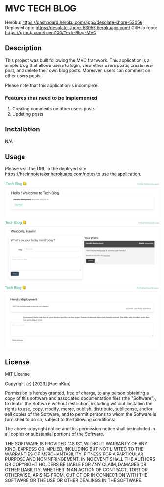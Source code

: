# MVC TECH BLOG
Heroku: https://dashboard.heroku.com/apps/desolate-shore-53056
Deployed app: https://desolate-shore-53056.herokuapp.com/
GitHub repo: https://github.com/hayni100/Tech-Blog-MVC

## Description
This project was built following the MVC framwork. This application is a simple blog that allows users to login, view other users posts, create new post, and delete their own blog posts. Moreover, users can comment on other users posts. 


Please note that this application is incomplete.

### Features that need to be implemented
1. Creating comments on other users posts
2. Updating posts


## Installation
N/A

## Usage 
Please visit the URL to the deployed site https://haeinnotetaker.herokuapp.com/notes to use the application. 

![alt photo of application](./assets/Screenshot%202023-03-30%20at%201.37.07%20PM.png)
![alt photo of application](./assets/Screenshot%202023-03-30%20at%201.37.30%20PM.png) 
![alt photo of application](./assets/Screenshot%202023-03-30%20at%201.37.53%20PM.png)

## License
MIT License

Copyright (c) [2023] [HaeinKim]

Permission is hereby granted, free of charge, to any person obtaining a copy of this software and associated documentation files (the "Software"), to deal in the Software without restriction, including without limitation the rights to use, copy, modify, merge, publish, distribute, sublicense, and/or sell copies of the Software, and to permit persons to whom the Software is furnished to do so, subject to the following conditions:

The above copyright notice and this permission notice shall be included in all copies or substantial portions of the Software.

THE SOFTWARE IS PROVIDED "AS IS", WITHOUT WARRANTY OF ANY KIND, EXPRESS OR IMPLIED, INCLUDING BUT NOT LIMITED TO THE WARRANTIES OF MERCHANTABILITY, FITNESS FOR A PARTICULAR PURPOSE AND NONINFRINGEMENT. IN NO EVENT SHALL THE AUTHORS OR COPYRIGHT HOLDERS BE LIABLE FOR ANY CLAIM, DAMAGES OR OTHER LIABILITY, WHETHER IN AN ACTION OF CONTRACT, TORT OR OTHERWISE, ARISING FROM, OUT OF OR IN CONNECTION WITH THE SOFTWARE OR THE USE OR OTHER DEALINGS IN THE SOFTWARE.
